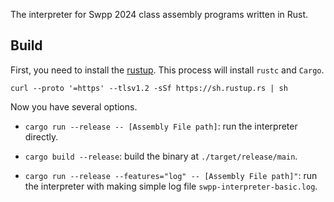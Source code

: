 The interpreter for Swpp 2024 class assembly programs written in Rust.



## Build
First, you need to install the [rustup](https://www.rust-lang.org/tools/install). This process will install `rustc` and `Cargo`.

```
curl --proto '=https' --tlsv1.2 -sSf https://sh.rustup.rs | sh
```

Now you have several options.

- `cargo run --release -- [Assembly File path]`: run the interpreter directly.

- `cargo build --release`: build the binary at `./target/release/main`.

- `cargo run --release --features="log" -- [Assembly File path]"`: run the interpreter with making simple log file `swpp-interpreter-basic.log`.
